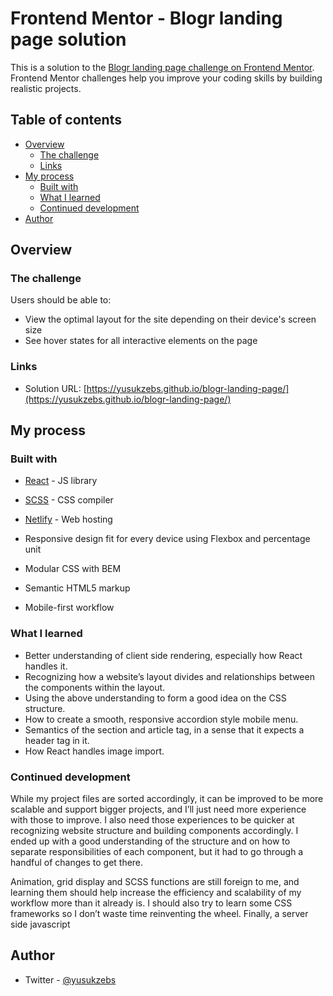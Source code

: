 # Frontend Mentor - Blogr landing page solution

This is a solution to the [Blogr landing page challenge on Frontend Mentor](https://www.frontendmentor.io/challenges/blogr-landing-page-EX2RLAApP). Frontend Mentor challenges help you improve your coding skills by building realistic projects.

## Table of contents

- [Overview](#overview)
  - [The challenge](#the-challenge)
  - [Links](#links)
- [My process](#my-process)
  - [Built with](#built-with)
  - [What I learned](#what-i-learned)
  - [Continued development](#continued-development)
- [Author](#author)

## Overview

### The challenge

Users should be able to:

- View the optimal layout for the site depending on their device's screen size
- See hover states for all interactive elements on the page

### Links

- Solution URL: [https://yusukzebs.github.io/blogr-landing-page/](https://yusukzebs.github.io/blogr-landing-page/)

## My process

### Built with

- [React](https://reactjs.org/) - JS library
- [SCSS](https://sass-lang.com/) - CSS compiler
- [Netlify](http://netlify.com/) - Web hosting

- Responsive design fit for every device using Flexbox and percentage unit
- Modular CSS with BEM
- Semantic HTML5 markup
- Mobile-first workflow

### What I learned

- Better understanding of client side rendering, especially how React handles it.
- Recognizing how a website’s layout divides and relationships between the components within the layout.
- Using the above understanding to form a good idea on the CSS structure.
- How to create a smooth, responsive accordion style mobile menu.
- Semantics of the section and article tag, in a sense that it expects a header tag in it.
- How React handles image import.

### Continued development

While my project files are sorted accordingly, it can be improved to be more scalable and support bigger projects, and I’ll just need more experience with those to improve. I also need those experiences to be quicker at recognizing website structure and building components accordingly. I ended up with a good understanding of the structure and on how to separate responsibilities of each component, but it had to go through a handful of changes to get there.

Animation, grid display and SCSS functions are still foreign to me, and learning them should help increase the efficiency and scalability of my workflow more than it already is. I should also try to learn some CSS frameworks so I don’t waste time reinventing the wheel. Finally, a server side javascript

## Author

- Twitter - [@yusukzebs](https://www.twitter.com/yusukzebs)
